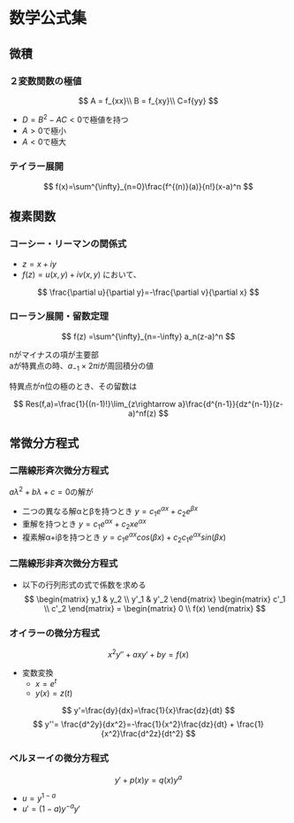 # 数学公式集
## 微積
### ２変数関数の極値
$$
A = f_{xx}\\
B = f_{xy}\\
C=f{yy}
$$

* $D=B^2-AC<0$で極値を持つ
* $A>0$で極小
* $A<0$で極大

### テイラー展開
$$
f(x)=\sum^{\infty}_{n=0}\frac{f^{(n)}(a)}{n!}(x-a)^n
$$
## 複素関数
### コーシー・リーマンの関係式
* $z=x+iy$
* $f(z)=u(x,y)+iv(x,y)$
において、

$$
\frac{\partial u}{\partial y}=-\frac{\partial v}{\partial x}
$$


### ローラン展開・留数定理
$$ f(z) =\sum^{\infty}_{n=-\infty} a_n(z-a)^n $$


nがマイナスの項が主要部  
aが特異点の時、$a_{-1}\times 2\pi i$が周回積分の値

特異点がn位の極のとき、その留数は


$$
Res(f,a)=\frac{1}{(n-1)!}\lim_{z\rightarrow a}\frac{d^{n-1}}{dz^{n-1}}(z-a)^nf(z)
$$


## 常微分方程式

### 二階線形斉次微分方程式
$aλ^2+bλ+c=0$の解が 
* 二つの異なる解αとβを持つとき
$y = c_1e^{αx}+c_2e^{βx}$
* 重解を持つとき
$y = c_1e^{αx}+c_2xe^{αx}$
* 複素解α+iβを持つとき
$y = c_1e^{αx}cos(βx)+c_2c_1e^{αx}sin(βx)$

### 二階線形非斉次微分方程式
* 以下の行列形式の式で係数を求める
$$ 
\begin{matrix} 
    y_1 & y_2 \\
    y'_1 & y'_2
\end{matrix}
\begin{matrix} 
    c'_1 \\
    c'_2
\end{matrix}
=
\begin{matrix} 
    0 \\
    f(x)
\end{matrix}
$$


### オイラーの微分方程式


$$
x^2y''+axy'+by=f(x)
$$

* 変数変換
  * $x=e^t$ 
  * $y(x)=z(t)$


$$
y'=\frac{dy}{dx}=\frac{1}{x}\frac{dz}{dt}
$$
$$
y''= \frac{d^2y}{dx^2}=-\frac{1}{x^2}\frac{dz}{dt} + \frac{1}{x^2}\frac{d^2z}{dt^2}
$$


### ベルヌーイの微分方程式


$$
y'+p(x)y=q(x)y^a
$$


* $u = y^{1-a}$
* $u'=(1-a)y^{-a}y'$
